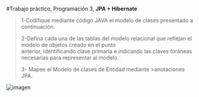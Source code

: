 #Trabajo práctico, Programación 3, **JPA + Hibernate**

>1-Codifique mediante código JAVA el modelo de clases presentado a continuación.  
>
>2-Defina cada una de las tablas del modelo relacional que reflejan el modelo de objetos creado en el punto  
>anterior, identificando clave primaria e indicando las claves foráneas necesarias para representar al modelo. 
>  
>3- Mapee el Modelo de clases de Entidad mediante >anotaciones JPA.

![imagen](https://user-images.githubusercontent.com/65373208/132117137-87a9c863-ce98-4fc9-87c2-c548b7cd2670.png)
